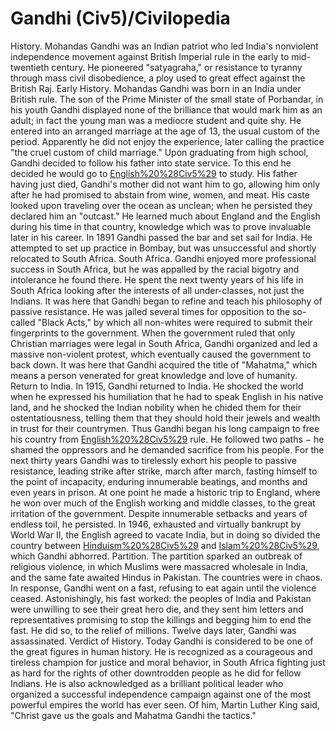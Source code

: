 # Gandhi (Civ5)/Civilopedia

History.
Mohandas Gandhi was an Indian patriot who led India's nonviolent independence movement against British Imperial rule in the early to mid-twentieth century. He pioneered "satyagraha," or resistance to tyranny through mass civil disobedience, a ploy used to great effect against the British Raj.
Early History.
Mohandas Gandhi was born in an India under British rule. The son of the Prime Minister of the small state of Porbandar, in his youth Gandhi displayed none of the brilliance that would mark him as an adult; in fact the young man was a mediocre student and quite shy. He entered into an arranged marriage at the age of 13, the usual custom of the period. Apparently he did not enjoy the experience, later calling the practice "the cruel custom of child marriage."
Upon graduating from high school, Gandhi decided to follow his father into state service. To this end he decided he would go to [English%20%28Civ5%29](England) to study. His father having just died, Gandhi's mother did not want him to go, allowing him only after he had promised to abstain from wine, women, and meat. His caste looked upon traveling over the ocean as unclean; when he persisted they declared him an "outcast." He learned much about England and the English during his time in that country, knowledge which was to prove invaluable later in his career. In 1891 Gandhi passed the bar and set sail for India. He attempted to set up practice in Bombay, but was unsuccessful and shortly relocated to South Africa.
South Africa.
Gandhi enjoyed more professional success in South Africa, but he was appalled by the racial bigotry and intolerance he found there. He spent the next twenty years of his life in South Africa looking after the interests of all under-classes, not just the Indians. It was here that Gandhi began to refine and teach his philosophy of passive resistance. He was jailed several times for opposition to the so-called "Black Acts," by which all non-whites were required to submit their fingerprints to the government. When the government ruled that only Christian marriages were legal in South Africa, Gandhi organized and led a massive non-violent protest, which eventually caused the government to back down. It was here that Gandhi acquired the title of "Mahatma," which means a person venerated for great knowledge and love of humanity.
Return to India.
In 1915, Gandhi returned to India. He shocked the world when he expressed his humiliation that he had to speak English in his native land, and he shocked the Indian nobility when he chided them for their ostentatiousness, telling them that they should hold their jewels and wealth in trust for their countrymen.
Thus Gandhi began his long campaign to free his country from [English%20%28Civ5%29](British) rule. He followed two paths − he shamed the oppressors and he demanded sacrifice from his people. For the next thirty years Gandhi was to tirelessly exhort his people to passive resistance, leading strike after strike, march after march, fasting himself to the point of incapacity, enduring innumerable beatings, and months and even years in prison. At one point he made a historic trip to England, where he won over much of the English working and middle classes, to the great irritation of the government. Despite innumerable setbacks and years of endless toil, he persisted. In 1946, exhausted and virtually bankrupt by World War II, the English agreed to vacate India, but in doing so divided the country between [Hinduism%20%28Civ5%29](Hindu) and [Islam%20%28Civ5%29](Muslims), which Gandhi abhorred.
Partition.
The partition sparked an outbreak of religious violence, in which Muslims were massacred wholesale in India, and the same fate awaited Hindus in Pakistan. The countries were in chaos. In response, Gandhi went on a fast, refusing to eat again until the violence ceased. Astonishingly, his fast worked: the peoples of India and Pakistan were unwilling to see their great hero die, and they sent him letters and representatives promising to stop the killings and begging him to end the fast. He did so, to the relief of millions. Twelve days later, Gandhi was assassinated.
Verdict of History.
Today Gandhi is considered to be one of the great figures in human history. He is recognized as a courageous and tireless champion for justice and moral behavior, in South Africa fighting just as hard for the rights of other downtrodden people as he did for fellow Indians. He is also acknowledged as a brilliant political leader who organized a successful independence campaign against one of the most powerful empires the world has ever seen. Of him, Martin Luther King said, "Christ gave us the goals and Mahatma Gandhi the tactics."